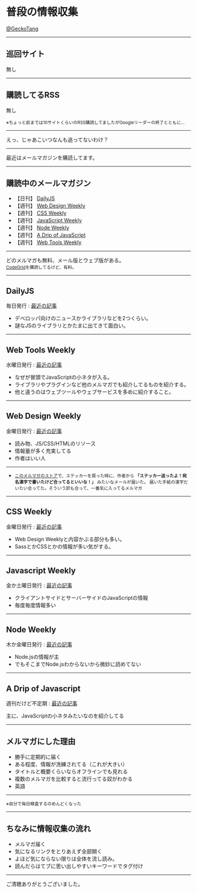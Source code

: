# 普段の情報収集

[@GeckoTang](http://twitter.com/GeckoTang)

---

## 巡回サイト

無し

---

## 購読してるRSS

無し

<small>※ちょっと前までは10サイトくらいのRSS購読してましたがGoogleリーダーの終了とともに…</small>

---

えっ、じゃあこいつなんも追ってないわけ？

---

最近はメールマガジンを購読してます。

---

## 購読中のメールマガジン

- 【日刊】 [DailyJS](http://dailyjs.com/)
- 【週刊】 [Web Design Weekly](http://web-design-weekly.com/)
- 【週刊】 [CSS Weekly](http://css-weekly.com/)
- 【週刊】 [JavaScript Weekly](http://javascriptweekly.com/)
- 【週刊】 [Node Weekly ](http://nodeweekly.com/)
- 【週刊】 [A Drip of JavaScript](http://designpepper.com/a-drip-of-javascript)
- 【週刊】 [Web Tools Weekly](http://webtoolsweekly.com/)

----

どのメルマガも無料、メール版とウェブ版がある。<br>
<small>[CodeGrid](http://www.codegrid.net/)を購読してるけど、有料。</small>

---

## DailyJS

毎日発行 : [最近の記事](http://dailyjs.com/2013/12/09/lmd-hoodie-mozilla/)

- デベロッパ向けのニュースかライブラリなどを2つくらい。
- 謎なJSのライブラリとかたまに出てきて面白い。

---

## Web Tools Weekly

水曜日発行 : [最近の記事](http://us5.campaign-archive1.com/?u=ea228d7061e8bbfa8639666ad&id=7478c0c27e&e=5e266581bd)

- なぜが冒頭でJavaScriptの小ネタが入る。
- ライブラリやプラグインなど他のメルマガでも紹介してるものを紹介する。
- 他と違うのはウェブツールやウェブサービスを多めに紹介すること。

---

## Web Design Weekly

金曜日発行 : [最近の記事](http://web-design-weekly.com/blog/2013/12/10/web-design-weekly-118/)

- 読み物、JS/CSS/HTMLのリソース
- 情報量が多く充実してる
- 作者はいい人

----
- <small>[このメルマガのストア](http://web-design-weekly.com/store/)で、ステッカーを買った時に、作者から **「ステッカー送ったよ！宛名漢字で書いたけど合ってるといいな！」** みたいなメールが届いた。
届いた手紙の漢字だいたい合ってた。そういう訳も合って、一番気に入ってるメルマガ</small>

---

## CSS Weekly

金曜日発行 : [最近の記事](http://css-weekly.com/issue-87/)

- Web Design Weeklyと内容かぶる部分も多い。
- SassとかCSSとかの情報が多い気がする。

---

## Javascript Weekly

金か土曜日発行 : [最近の記事](http://javascriptweekly.com/archive/158.html)

- クライアントサイドとサーバーサイドのJavaScriptの情報
- 毎度毎度情報多い

---

## Node Weekly

木か金曜日発行 : [最近の記事](http://nodeweekly.com/archive/12.html)

- Node.jsの情報が主
- でもそこまでNode.jsわからないから微妙に読めてない

---

## A Drip of Javascript

週刊だけど不定期 : [最近の記事](http://us6.campaign-archive1.com/?u=2cc20705b76fa66ab84a6634f&id=38748d10f8&e=2b1c4122cf)

主に、JavaScriptの小ネタみたいなのを紹介してる

---

## メルマガにした理由

- 勝手に定期的に届く
- ある程度、情報が洗練されてる（これが大きい）
- タイトルと概要くらいならオフラインでも見れる
- 複数のメルマガを比較すると流行ってる奴がわかる
- 英語

----

<small>※自分で毎日精査するのめんどくなった</small>

---

## ちなみに情報収集の流れ

- メルマガ届く
- 気になるリンクをとりあえず全部開く
- よほど気にならない限りは全体を流し読み。
- 読んだらはてブに思い出しやすいキーワードでタグ付け

---

ご清聴ありがとうございました。
